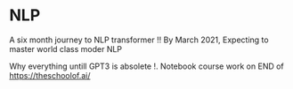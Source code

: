 # NLP

A six month journey to NLP transformer !! By March 2021, Expecting to master world class moder NLP 

Why everything untill GPT3 is absolete !. Notebook course work on END of https://theschoolof.ai/
